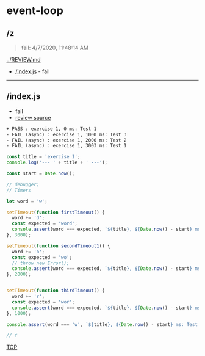 # event-loop 

## /z

> fail: 4/7/2020, 11:48:14 AM 

[../REVIEW.md](../REVIEW.md)

* [/index.js](#indexjs) - fail

---

## /index.js

* fail
* [review source](./index.js)

```txt
+ PASS : exercise 1, 0 ms: Test 1
- FAIL (async) : exercise 1, 1000 ms: Test 3
- FAIL (async) : exercise 1, 2000 ms: Test 2
- FAIL (async) : exercise 1, 3003 ms: Test 1
```

```js
const title = 'exercise 1';
console.log('--- ' + title + ' ---');

const start = Date.now();

// debugger;
// Timers

let word = 'w';

setTimeout(function firstTimeout() {
  word += 'd';
  const expected = 'word';
  console.assert(word === expected, `${title}, ${Date.now() - start} ms: Test 1`);
}, 3000);

setTimeout(function secondTimeout1() {
  word += 'o';
  const expected = 'wo';
  // throw new Error();
  console.assert(word === expected, `${title}, ${Date.now() - start} ms: Test 2`);
}, 2000);


setTimeout(function thirdTimeout() {
  word += 'r';
  const expected = 'wor';
  console.assert(word === expected, `${title}, ${Date.now() - start} ms: Test 3`);
}, 1000);

console.assert(word === 'w', `${title}, ${Date.now() - start} ms: Test 1`);

// f

```

[TOP](#event-loop)

